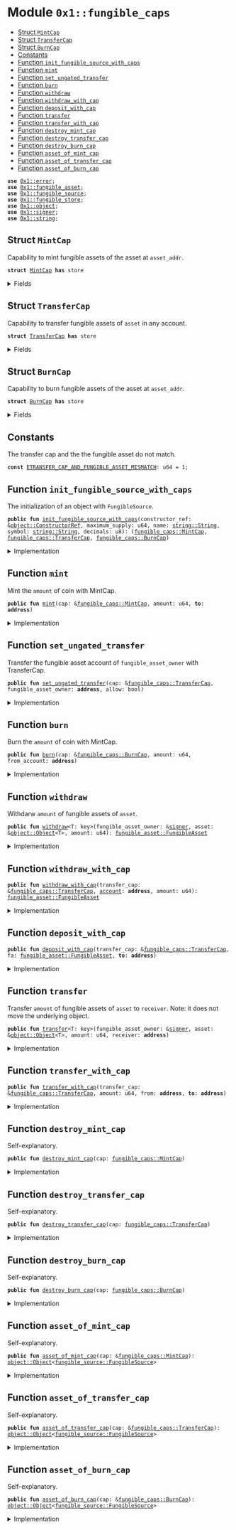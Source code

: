 
<a name="0x1_fungible_caps"></a>

# Module `0x1::fungible_caps`



-  [Struct `MintCap`](#0x1_fungible_caps_MintCap)
-  [Struct `TransferCap`](#0x1_fungible_caps_TransferCap)
-  [Struct `BurnCap`](#0x1_fungible_caps_BurnCap)
-  [Constants](#@Constants_0)
-  [Function `init_fungible_source_with_caps`](#0x1_fungible_caps_init_fungible_source_with_caps)
-  [Function `mint`](#0x1_fungible_caps_mint)
-  [Function `set_ungated_transfer`](#0x1_fungible_caps_set_ungated_transfer)
-  [Function `burn`](#0x1_fungible_caps_burn)
-  [Function `withdraw`](#0x1_fungible_caps_withdraw)
-  [Function `withdraw_with_cap`](#0x1_fungible_caps_withdraw_with_cap)
-  [Function `deposit_with_cap`](#0x1_fungible_caps_deposit_with_cap)
-  [Function `transfer`](#0x1_fungible_caps_transfer)
-  [Function `transfer_with_cap`](#0x1_fungible_caps_transfer_with_cap)
-  [Function `destroy_mint_cap`](#0x1_fungible_caps_destroy_mint_cap)
-  [Function `destroy_transfer_cap`](#0x1_fungible_caps_destroy_transfer_cap)
-  [Function `destroy_burn_cap`](#0x1_fungible_caps_destroy_burn_cap)
-  [Function `asset_of_mint_cap`](#0x1_fungible_caps_asset_of_mint_cap)
-  [Function `asset_of_transfer_cap`](#0x1_fungible_caps_asset_of_transfer_cap)
-  [Function `asset_of_burn_cap`](#0x1_fungible_caps_asset_of_burn_cap)


<pre><code><b>use</b> <a href="../../aptos-stdlib/../move-stdlib/doc/error.md#0x1_error">0x1::error</a>;
<b>use</b> <a href="fungible_asset.md#0x1_fungible_asset">0x1::fungible_asset</a>;
<b>use</b> <a href="fungible_source.md#0x1_fungible_source">0x1::fungible_source</a>;
<b>use</b> <a href="fungible_store.md#0x1_fungible_store">0x1::fungible_store</a>;
<b>use</b> <a href="object.md#0x1_object">0x1::object</a>;
<b>use</b> <a href="../../aptos-stdlib/../move-stdlib/doc/signer.md#0x1_signer">0x1::signer</a>;
<b>use</b> <a href="../../aptos-stdlib/../move-stdlib/doc/string.md#0x1_string">0x1::string</a>;
</code></pre>



<a name="0x1_fungible_caps_MintCap"></a>

## Struct `MintCap`

Capability to mint fungible assets of the asset at <code>asset_addr</code>.


<pre><code><b>struct</b> <a href="fungible_caps.md#0x1_fungible_caps_MintCap">MintCap</a> <b>has</b> store
</code></pre>



<details>
<summary>Fields</summary>


<dl>
<dt>
<code>asset: <a href="object.md#0x1_object_Object">object::Object</a>&lt;<a href="fungible_source.md#0x1_fungible_source_FungibleSource">fungible_source::FungibleSource</a>&gt;</code>
</dt>
<dd>

</dd>
</dl>


</details>

<a name="0x1_fungible_caps_TransferCap"></a>

## Struct `TransferCap`

Capability to transfer fungible assets of <code>asset</code> in any account.


<pre><code><b>struct</b> <a href="fungible_caps.md#0x1_fungible_caps_TransferCap">TransferCap</a> <b>has</b> store
</code></pre>



<details>
<summary>Fields</summary>


<dl>
<dt>
<code>asset: <a href="object.md#0x1_object_Object">object::Object</a>&lt;<a href="fungible_source.md#0x1_fungible_source_FungibleSource">fungible_source::FungibleSource</a>&gt;</code>
</dt>
<dd>

</dd>
</dl>


</details>

<a name="0x1_fungible_caps_BurnCap"></a>

## Struct `BurnCap`

Capability to burn fungible assets of the asset at <code>asset_addr</code>.


<pre><code><b>struct</b> <a href="fungible_caps.md#0x1_fungible_caps_BurnCap">BurnCap</a> <b>has</b> store
</code></pre>



<details>
<summary>Fields</summary>


<dl>
<dt>
<code>asset: <a href="object.md#0x1_object_Object">object::Object</a>&lt;<a href="fungible_source.md#0x1_fungible_source_FungibleSource">fungible_source::FungibleSource</a>&gt;</code>
</dt>
<dd>

</dd>
</dl>


</details>

<a name="@Constants_0"></a>

## Constants


<a name="0x1_fungible_caps_ETRANSFER_CAP_AND_FUNGIBLE_ASSET_MISMATCH"></a>

The transfer cap and the the fungible asset do not match.


<pre><code><b>const</b> <a href="fungible_caps.md#0x1_fungible_caps_ETRANSFER_CAP_AND_FUNGIBLE_ASSET_MISMATCH">ETRANSFER_CAP_AND_FUNGIBLE_ASSET_MISMATCH</a>: u64 = 1;
</code></pre>



<a name="0x1_fungible_caps_init_fungible_source_with_caps"></a>

## Function `init_fungible_source_with_caps`

The initialization of an object with <code>FungibleSource</code>.


<pre><code><b>public</b> <b>fun</b> <a href="fungible_caps.md#0x1_fungible_caps_init_fungible_source_with_caps">init_fungible_source_with_caps</a>(constructor_ref: &<a href="object.md#0x1_object_ConstructorRef">object::ConstructorRef</a>, maximum_supply: u64, name: <a href="../../aptos-stdlib/../move-stdlib/doc/string.md#0x1_string_String">string::String</a>, symbol: <a href="../../aptos-stdlib/../move-stdlib/doc/string.md#0x1_string_String">string::String</a>, decimals: u8): (<a href="fungible_caps.md#0x1_fungible_caps_MintCap">fungible_caps::MintCap</a>, <a href="fungible_caps.md#0x1_fungible_caps_TransferCap">fungible_caps::TransferCap</a>, <a href="fungible_caps.md#0x1_fungible_caps_BurnCap">fungible_caps::BurnCap</a>)
</code></pre>



<details>
<summary>Implementation</summary>


<pre><code><b>public</b> <b>fun</b> <a href="fungible_caps.md#0x1_fungible_caps_init_fungible_source_with_caps">init_fungible_source_with_caps</a>(
    constructor_ref: &ConstructorRef,
    maximum_supply: u64,
    name: String,
    symbol: String,
    decimals: u8,
): (<a href="fungible_caps.md#0x1_fungible_caps_MintCap">MintCap</a>, <a href="fungible_caps.md#0x1_fungible_caps_TransferCap">TransferCap</a>, <a href="fungible_caps.md#0x1_fungible_caps_BurnCap">BurnCap</a>) {
    <b>let</b> asset = init_fungible_source(constructor_ref, maximum_supply, name, symbol, decimals);
    (<a href="fungible_caps.md#0x1_fungible_caps_MintCap">MintCap</a> { asset }, <a href="fungible_caps.md#0x1_fungible_caps_TransferCap">TransferCap</a> { asset }, <a href="fungible_caps.md#0x1_fungible_caps_BurnCap">BurnCap</a> { asset })
}
</code></pre>



</details>

<a name="0x1_fungible_caps_mint"></a>

## Function `mint`

Mint the <code>amount</code> of coin with MintCap.


<pre><code><b>public</b> <b>fun</b> <a href="fungible_caps.md#0x1_fungible_caps_mint">mint</a>(cap: &<a href="fungible_caps.md#0x1_fungible_caps_MintCap">fungible_caps::MintCap</a>, amount: u64, <b>to</b>: <b>address</b>)
</code></pre>



<details>
<summary>Implementation</summary>


<pre><code><b>public</b> <b>fun</b> <a href="fungible_caps.md#0x1_fungible_caps_mint">mint</a>(cap: &<a href="fungible_caps.md#0x1_fungible_caps_MintCap">MintCap</a>, amount: u64, <b>to</b>: <b>address</b>) {
    <b>let</b> fa = <a href="fungible_asset.md#0x1_fungible_asset_mint">fungible_asset::mint</a>(&cap.asset, amount);
    <a href="fungible_store.md#0x1_fungible_store_deposit">fungible_store::deposit</a>(fa, <b>to</b>);
}
</code></pre>



</details>

<a name="0x1_fungible_caps_set_ungated_transfer"></a>

## Function `set_ungated_transfer`

Transfer the fungible asset account of <code>fungible_asset_owner</code> with TransferCap.


<pre><code><b>public</b> <b>fun</b> <a href="fungible_caps.md#0x1_fungible_caps_set_ungated_transfer">set_ungated_transfer</a>(cap: &<a href="fungible_caps.md#0x1_fungible_caps_TransferCap">fungible_caps::TransferCap</a>, fungible_asset_owner: <b>address</b>, allow: bool)
</code></pre>



<details>
<summary>Implementation</summary>


<pre><code><b>public</b> <b>fun</b> <a href="fungible_caps.md#0x1_fungible_caps_set_ungated_transfer">set_ungated_transfer</a>(
    cap: &<a href="fungible_caps.md#0x1_fungible_caps_TransferCap">TransferCap</a>,
    fungible_asset_owner: <b>address</b>,
    allow: bool,
) {
    <a href="fungible_store.md#0x1_fungible_store_set_ungated_transfer">fungible_store::set_ungated_transfer</a>(fungible_asset_owner, &cap.asset, allow);
}
</code></pre>



</details>

<a name="0x1_fungible_caps_burn"></a>

## Function `burn`

Burn the <code>amount</code> of coin with MintCap.


<pre><code><b>public</b> <b>fun</b> <a href="fungible_caps.md#0x1_fungible_caps_burn">burn</a>(cap: &<a href="fungible_caps.md#0x1_fungible_caps_BurnCap">fungible_caps::BurnCap</a>, amount: u64, from_account: <b>address</b>)
</code></pre>



<details>
<summary>Implementation</summary>


<pre><code><b>public</b> <b>fun</b> <a href="fungible_caps.md#0x1_fungible_caps_burn">burn</a>(cap: &<a href="fungible_caps.md#0x1_fungible_caps_BurnCap">BurnCap</a>, amount: u64, from_account: <b>address</b>) {
    <b>let</b> fa = <a href="fungible_store.md#0x1_fungible_store_withdraw">fungible_store::withdraw</a>(from_account, &cap.asset, amount);
    <a href="fungible_asset.md#0x1_fungible_asset_burn">fungible_asset::burn</a>(fa);
}
</code></pre>



</details>

<a name="0x1_fungible_caps_withdraw"></a>

## Function `withdraw`

Withdarw <code>amount</code> of fungible assets of <code>asset</code>.


<pre><code><b>public</b> <b>fun</b> <a href="fungible_caps.md#0x1_fungible_caps_withdraw">withdraw</a>&lt;T: key&gt;(fungible_asset_owner: &<a href="../../aptos-stdlib/../move-stdlib/doc/signer.md#0x1_signer">signer</a>, asset: &<a href="object.md#0x1_object_Object">object::Object</a>&lt;T&gt;, amount: u64): <a href="fungible_asset.md#0x1_fungible_asset_FungibleAsset">fungible_asset::FungibleAsset</a>
</code></pre>



<details>
<summary>Implementation</summary>


<pre><code><b>public</b> <b>fun</b> <a href="fungible_caps.md#0x1_fungible_caps_withdraw">withdraw</a>&lt;T: key&gt;(fungible_asset_owner: &<a href="../../aptos-stdlib/../move-stdlib/doc/signer.md#0x1_signer">signer</a>, asset: &Object&lt;T&gt;, amount: u64): FungibleAsset {
    <b>let</b> account_address = <a href="../../aptos-stdlib/../move-stdlib/doc/signer.md#0x1_signer_address_of">signer::address_of</a>(fungible_asset_owner);
    <b>let</b> asset = <a href="fungible_source.md#0x1_fungible_source_verify">fungible_source::verify</a>(asset);
    <a href="fungible_store.md#0x1_fungible_store_withdraw">fungible_store::withdraw</a>(account_address, &asset, amount)
}
</code></pre>



</details>

<a name="0x1_fungible_caps_withdraw_with_cap"></a>

## Function `withdraw_with_cap`



<pre><code><b>public</b> <b>fun</b> <a href="fungible_caps.md#0x1_fungible_caps_withdraw_with_cap">withdraw_with_cap</a>(transfer_cap: &<a href="fungible_caps.md#0x1_fungible_caps_TransferCap">fungible_caps::TransferCap</a>, <a href="account.md#0x1_account">account</a>: <b>address</b>, amount: u64): <a href="fungible_asset.md#0x1_fungible_asset_FungibleAsset">fungible_asset::FungibleAsset</a>
</code></pre>



<details>
<summary>Implementation</summary>


<pre><code><b>public</b> <b>fun</b> <a href="fungible_caps.md#0x1_fungible_caps_withdraw_with_cap">withdraw_with_cap</a>(transfer_cap: &<a href="fungible_caps.md#0x1_fungible_caps_TransferCap">TransferCap</a>, <a href="account.md#0x1_account">account</a>: <b>address</b>, amount: u64): FungibleAsset {
    <b>let</b> ungated_transfer_allowed = <a href="fungible_store.md#0x1_fungible_store_ungated_transfer_allowed">fungible_store::ungated_transfer_allowed</a>(<a href="account.md#0x1_account">account</a>, &transfer_cap.asset);
    <b>if</b> (!ungated_transfer_allowed) {
        <a href="fungible_caps.md#0x1_fungible_caps_set_ungated_transfer">set_ungated_transfer</a>(transfer_cap, <a href="account.md#0x1_account">account</a>, <b>true</b>);
    };
    <b>let</b> fa = <a href="fungible_store.md#0x1_fungible_store_withdraw">fungible_store::withdraw</a>(<a href="account.md#0x1_account">account</a>, &transfer_cap.asset, amount);
    <b>if</b> (!ungated_transfer_allowed) {
        <a href="fungible_caps.md#0x1_fungible_caps_set_ungated_transfer">set_ungated_transfer</a>(transfer_cap, <a href="account.md#0x1_account">account</a>, <b>false</b>);
    };
    fa
}
</code></pre>



</details>

<a name="0x1_fungible_caps_deposit_with_cap"></a>

## Function `deposit_with_cap`



<pre><code><b>public</b> <b>fun</b> <a href="fungible_caps.md#0x1_fungible_caps_deposit_with_cap">deposit_with_cap</a>(transfer_cap: &<a href="fungible_caps.md#0x1_fungible_caps_TransferCap">fungible_caps::TransferCap</a>, fa: <a href="fungible_asset.md#0x1_fungible_asset_FungibleAsset">fungible_asset::FungibleAsset</a>, <b>to</b>: <b>address</b>)
</code></pre>



<details>
<summary>Implementation</summary>


<pre><code><b>public</b> <b>fun</b> <a href="fungible_caps.md#0x1_fungible_caps_deposit_with_cap">deposit_with_cap</a>(transfer_cap: &<a href="fungible_caps.md#0x1_fungible_caps_TransferCap">TransferCap</a>, fa: FungibleAsset, <b>to</b>: <b>address</b>) {
    <b>assert</b>!(
        &transfer_cap.asset == &<a href="fungible_asset.md#0x1_fungible_asset_fungible_asset_source">fungible_asset::fungible_asset_source</a>(&fa),
        <a href="../../aptos-stdlib/../move-stdlib/doc/error.md#0x1_error_invalid_argument">error::invalid_argument</a>(<a href="fungible_caps.md#0x1_fungible_caps_ETRANSFER_CAP_AND_FUNGIBLE_ASSET_MISMATCH">ETRANSFER_CAP_AND_FUNGIBLE_ASSET_MISMATCH</a>)
    );
    <b>let</b> ungated_transfer_allowed = <a href="fungible_store.md#0x1_fungible_store_ungated_transfer_allowed">fungible_store::ungated_transfer_allowed</a>(<b>to</b>, &transfer_cap.asset);
    <b>if</b> (!ungated_transfer_allowed) {
        <a href="fungible_caps.md#0x1_fungible_caps_set_ungated_transfer">set_ungated_transfer</a>(transfer_cap, <b>to</b>, <b>true</b>);
    };
    <a href="fungible_store.md#0x1_fungible_store_deposit">fungible_store::deposit</a>(fa, <b>to</b>);
    <b>if</b> (!ungated_transfer_allowed) {
        <a href="fungible_caps.md#0x1_fungible_caps_set_ungated_transfer">set_ungated_transfer</a>(transfer_cap, <b>to</b>, <b>false</b>);
    };
}
</code></pre>



</details>

<a name="0x1_fungible_caps_transfer"></a>

## Function `transfer`

Transfer <code>amount</code> of fungible assets of <code>asset</code> to <code>receiver</code>.
Note: it does not move the underlying object.


<pre><code><b>public</b> <b>fun</b> <a href="fungible_caps.md#0x1_fungible_caps_transfer">transfer</a>&lt;T: key&gt;(fungible_asset_owner: &<a href="../../aptos-stdlib/../move-stdlib/doc/signer.md#0x1_signer">signer</a>, asset: &<a href="object.md#0x1_object_Object">object::Object</a>&lt;T&gt;, amount: u64, receiver: <b>address</b>)
</code></pre>



<details>
<summary>Implementation</summary>


<pre><code><b>public</b> <b>fun</b> <a href="fungible_caps.md#0x1_fungible_caps_transfer">transfer</a>&lt;T: key&gt;(
    fungible_asset_owner: &<a href="../../aptos-stdlib/../move-stdlib/doc/signer.md#0x1_signer">signer</a>,
    asset: &Object&lt;T&gt;,
    amount: u64,
    receiver: <b>address</b>
) {
    <b>let</b> asset = <a href="fungible_source.md#0x1_fungible_source_verify">fungible_source::verify</a>(asset);
    <b>let</b> fa = <a href="fungible_caps.md#0x1_fungible_caps_withdraw">withdraw</a>(fungible_asset_owner, &asset, amount);
    <a href="fungible_store.md#0x1_fungible_store_deposit">fungible_store::deposit</a>(fa, receiver);
}
</code></pre>



</details>

<a name="0x1_fungible_caps_transfer_with_cap"></a>

## Function `transfer_with_cap`



<pre><code><b>public</b> <b>fun</b> <a href="fungible_caps.md#0x1_fungible_caps_transfer_with_cap">transfer_with_cap</a>(transfer_cap: &<a href="fungible_caps.md#0x1_fungible_caps_TransferCap">fungible_caps::TransferCap</a>, amount: u64, from: <b>address</b>, <b>to</b>: <b>address</b>)
</code></pre>



<details>
<summary>Implementation</summary>


<pre><code><b>public</b> <b>fun</b> <a href="fungible_caps.md#0x1_fungible_caps_transfer_with_cap">transfer_with_cap</a>(
    transfer_cap: &<a href="fungible_caps.md#0x1_fungible_caps_TransferCap">TransferCap</a>,
    amount: u64,
    from: <b>address</b>,
    <b>to</b>: <b>address</b>,
) {
    <b>let</b> fa = <a href="fungible_caps.md#0x1_fungible_caps_withdraw_with_cap">withdraw_with_cap</a>(transfer_cap, from, amount);
    <a href="fungible_caps.md#0x1_fungible_caps_deposit_with_cap">deposit_with_cap</a>(transfer_cap, fa, <b>to</b>);
}
</code></pre>



</details>

<a name="0x1_fungible_caps_destroy_mint_cap"></a>

## Function `destroy_mint_cap`

Self-explanatory.


<pre><code><b>public</b> <b>fun</b> <a href="fungible_caps.md#0x1_fungible_caps_destroy_mint_cap">destroy_mint_cap</a>(cap: <a href="fungible_caps.md#0x1_fungible_caps_MintCap">fungible_caps::MintCap</a>)
</code></pre>



<details>
<summary>Implementation</summary>


<pre><code><b>public</b> <b>fun</b> <a href="fungible_caps.md#0x1_fungible_caps_destroy_mint_cap">destroy_mint_cap</a>(cap: <a href="fungible_caps.md#0x1_fungible_caps_MintCap">MintCap</a>) {
    <b>let</b> <a href="fungible_caps.md#0x1_fungible_caps_MintCap">MintCap</a> { asset: _ } = cap;
}
</code></pre>



</details>

<a name="0x1_fungible_caps_destroy_transfer_cap"></a>

## Function `destroy_transfer_cap`

Self-explanatory.


<pre><code><b>public</b> <b>fun</b> <a href="fungible_caps.md#0x1_fungible_caps_destroy_transfer_cap">destroy_transfer_cap</a>(cap: <a href="fungible_caps.md#0x1_fungible_caps_TransferCap">fungible_caps::TransferCap</a>)
</code></pre>



<details>
<summary>Implementation</summary>


<pre><code><b>public</b> <b>fun</b> <a href="fungible_caps.md#0x1_fungible_caps_destroy_transfer_cap">destroy_transfer_cap</a>(cap: <a href="fungible_caps.md#0x1_fungible_caps_TransferCap">TransferCap</a>) {
    <b>let</b> <a href="fungible_caps.md#0x1_fungible_caps_TransferCap">TransferCap</a> { asset: _ } = cap;
}
</code></pre>



</details>

<a name="0x1_fungible_caps_destroy_burn_cap"></a>

## Function `destroy_burn_cap`

Self-explanatory.


<pre><code><b>public</b> <b>fun</b> <a href="fungible_caps.md#0x1_fungible_caps_destroy_burn_cap">destroy_burn_cap</a>(cap: <a href="fungible_caps.md#0x1_fungible_caps_BurnCap">fungible_caps::BurnCap</a>)
</code></pre>



<details>
<summary>Implementation</summary>


<pre><code><b>public</b> <b>fun</b> <a href="fungible_caps.md#0x1_fungible_caps_destroy_burn_cap">destroy_burn_cap</a>(cap: <a href="fungible_caps.md#0x1_fungible_caps_BurnCap">BurnCap</a>) {
    <b>let</b> <a href="fungible_caps.md#0x1_fungible_caps_BurnCap">BurnCap</a> { asset: _ } = cap;
}
</code></pre>



</details>

<a name="0x1_fungible_caps_asset_of_mint_cap"></a>

## Function `asset_of_mint_cap`

Self-explanatory.


<pre><code><b>public</b> <b>fun</b> <a href="fungible_caps.md#0x1_fungible_caps_asset_of_mint_cap">asset_of_mint_cap</a>(cap: &<a href="fungible_caps.md#0x1_fungible_caps_MintCap">fungible_caps::MintCap</a>): <a href="object.md#0x1_object_Object">object::Object</a>&lt;<a href="fungible_source.md#0x1_fungible_source_FungibleSource">fungible_source::FungibleSource</a>&gt;
</code></pre>



<details>
<summary>Implementation</summary>


<pre><code><b>public</b> <b>fun</b> <a href="fungible_caps.md#0x1_fungible_caps_asset_of_mint_cap">asset_of_mint_cap</a>(cap: &<a href="fungible_caps.md#0x1_fungible_caps_MintCap">MintCap</a>): Object&lt;FungibleSource&gt; {
    cap.asset
}
</code></pre>



</details>

<a name="0x1_fungible_caps_asset_of_transfer_cap"></a>

## Function `asset_of_transfer_cap`

Self-explanatory.


<pre><code><b>public</b> <b>fun</b> <a href="fungible_caps.md#0x1_fungible_caps_asset_of_transfer_cap">asset_of_transfer_cap</a>(cap: &<a href="fungible_caps.md#0x1_fungible_caps_TransferCap">fungible_caps::TransferCap</a>): <a href="object.md#0x1_object_Object">object::Object</a>&lt;<a href="fungible_source.md#0x1_fungible_source_FungibleSource">fungible_source::FungibleSource</a>&gt;
</code></pre>



<details>
<summary>Implementation</summary>


<pre><code><b>public</b> <b>fun</b> <a href="fungible_caps.md#0x1_fungible_caps_asset_of_transfer_cap">asset_of_transfer_cap</a>(cap: &<a href="fungible_caps.md#0x1_fungible_caps_TransferCap">TransferCap</a>): Object&lt;FungibleSource&gt; {
    cap.asset
}
</code></pre>



</details>

<a name="0x1_fungible_caps_asset_of_burn_cap"></a>

## Function `asset_of_burn_cap`

Self-explanatory.


<pre><code><b>public</b> <b>fun</b> <a href="fungible_caps.md#0x1_fungible_caps_asset_of_burn_cap">asset_of_burn_cap</a>(cap: &<a href="fungible_caps.md#0x1_fungible_caps_BurnCap">fungible_caps::BurnCap</a>): <a href="object.md#0x1_object_Object">object::Object</a>&lt;<a href="fungible_source.md#0x1_fungible_source_FungibleSource">fungible_source::FungibleSource</a>&gt;
</code></pre>



<details>
<summary>Implementation</summary>


<pre><code><b>public</b> <b>fun</b> <a href="fungible_caps.md#0x1_fungible_caps_asset_of_burn_cap">asset_of_burn_cap</a>(cap: &<a href="fungible_caps.md#0x1_fungible_caps_BurnCap">BurnCap</a>): Object&lt;FungibleSource&gt; {
    cap.asset
}
</code></pre>



</details>


[move-book]: https://move-language.github.io/move/introduction.html
